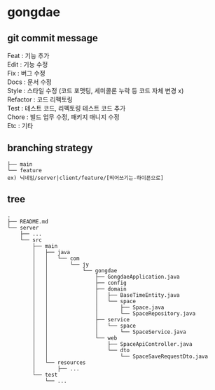 # gongdae

## git commit message

Feat : 기능 추가   
Edit : 기능 수정   
Fix : 버그 수정   
Docs : 문서 수정   
Style : 스타일 수정 (코드 포맷팅, 세미콜론 누락 등 코드 자체 변경 x)   
Refactor : 코드 리펙토링   
Test : 테스트 코드, 리펙토링 테스트 코드 추가   
Chore : 빌드 업무 수정, 패키지 매니지 수정   
Etc : 기타   

## branching strategy
```
├── main
└── feature     
ex) 닉네임/server|client/feature/[띄어쓰기는-하이픈으로]
```

## tree
```
.
├── README.md
└── server
    ├── ...
    └── src
        ├── main
        │   ├── java
        │   │   └── com
        │   │       └── jy
        │   │           └── gongdae
        │   │               ├── GongdaeApplication.java
        │   │               ├── config
        │   │               ├── domain
        │   │               │   ├── BaseTimeEntity.java
        │   │               │   └── space
        │   │               │       ├── Space.java
        │   │               │       └── SpaceRepository.java
        │   │               ├── service
        │   │               │   └── space
        │   │               │       └── SpaceService.java
        │   │               └── web
        │   │                   ├── SpaceApiController.java
        │   │                   └── dto
        │   │                       └── SpaceSaveRequestDto.java
        │   └── resources
        │       ├── ...
        └── test
            └── ...
```
